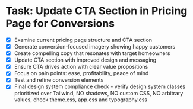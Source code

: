 # Task: Update CTA Section in Pricing Page for Conversions

- [x] Examine current pricing page structure and CTA section
- [x] Generate conversion-focused imagery showing happy customers
- [x] Create compelling copy that resonates with target homeowners
- [x] Update CTA section with improved design and messaging
- [x] Ensure CTA drives action with clear value propositions
- [x] Focus on pain points: ease, profitability, peace of mind
- [x] Test and refine conversion elements
- [x] Final design system compliance check - verify design system classes prioritized over Tailwind, NO shadows, NO custom CSS, NO arbitrary values, check theme.css, app.css and typography.css
